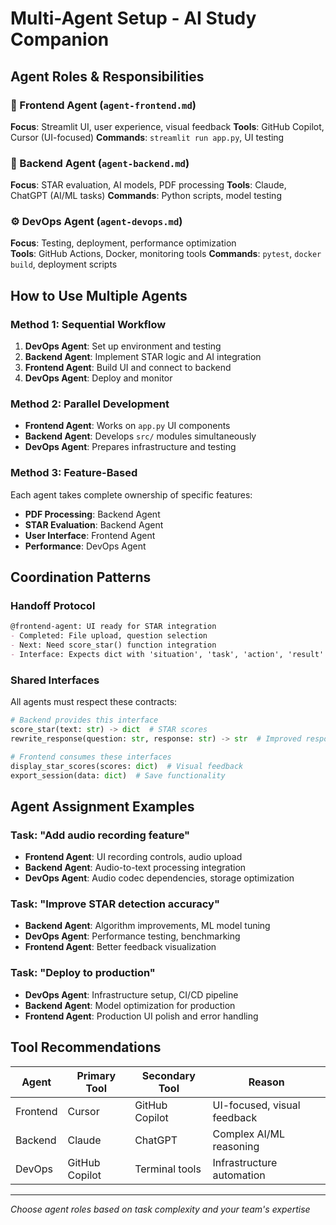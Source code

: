 # Multi-Agent Setup - AI Study Companion

## Agent Roles & Responsibilities

### 🎨 Frontend Agent (`agent-frontend.md`)

**Focus**: Streamlit UI, user experience, visual feedback
**Tools**: GitHub Copilot, Cursor (UI-focused)
**Commands**: `streamlit run app.py`, UI testing

### 🧠 Backend Agent (`agent-backend.md`)

**Focus**: STAR evaluation, AI models, PDF processing
**Tools**: Claude, ChatGPT (AI/ML tasks)
**Commands**: Python scripts, model testing

### ⚙️ DevOps Agent (`agent-devops.md`)

**Focus**: Testing, deployment, performance optimization  
**Tools**: GitHub Actions, Docker, monitoring tools
**Commands**: `pytest`, `docker build`, deployment scripts

## How to Use Multiple Agents

### **Method 1: Sequential Workflow**

1. **DevOps Agent**: Set up environment and testing
2. **Backend Agent**: Implement STAR logic and AI integration
3. **Frontend Agent**: Build UI and connect to backend
4. **DevOps Agent**: Deploy and monitor

### **Method 2: Parallel Development**

- **Frontend Agent**: Works on `app.py` UI components
- **Backend Agent**: Develops `src/` modules simultaneously  
- **DevOps Agent**: Prepares infrastructure and testing

### **Method 3: Feature-Based**

Each agent takes complete ownership of specific features:

- **PDF Processing**: Backend Agent
- **STAR Evaluation**: Backend Agent  
- **User Interface**: Frontend Agent
- **Performance**: DevOps Agent

## Coordination Patterns

### **Handoff Protocol**

```markdown
@frontend-agent: UI ready for STAR integration
- Completed: File upload, question selection
- Next: Need score_star() function integration
- Interface: Expects dict with 'situation', 'task', 'action', 'result'
```

### **Shared Interfaces**

All agents must respect these contracts:

```python
# Backend provides this interface
score_star(text: str) -> dict  # STAR scores
rewrite_response(question: str, response: str) -> str  # Improved response

# Frontend consumes these interfaces  
display_star_scores(scores: dict)  # Visual feedback
export_session(data: dict)  # Save functionality
```

## Agent Assignment Examples

### **Task**: "Add audio recording feature"

- **Frontend Agent**: UI recording controls, audio upload
- **Backend Agent**: Audio-to-text processing integration
- **DevOps Agent**: Audio codec dependencies, storage optimization

### **Task**: "Improve STAR detection accuracy"  

- **Backend Agent**: Algorithm improvements, ML model tuning
- **DevOps Agent**: Performance testing, benchmarking
- **Frontend Agent**: Better feedback visualization

### **Task**: "Deploy to production"

- **DevOps Agent**: Infrastructure setup, CI/CD pipeline
- **Backend Agent**: Model optimization for production
- **Frontend Agent**: Production UI polish and error handling

## Tool Recommendations

| Agent | Primary Tool | Secondary Tool | Reason |
|-------|-------------|----------------|---------|
| Frontend | Cursor | GitHub Copilot | UI-focused, visual feedback |
| Backend | Claude | ChatGPT | Complex AI/ML reasoning |
| DevOps | GitHub Copilot | Terminal tools | Infrastructure automation |

---
*Choose agent roles based on task complexity and your team's expertise*
